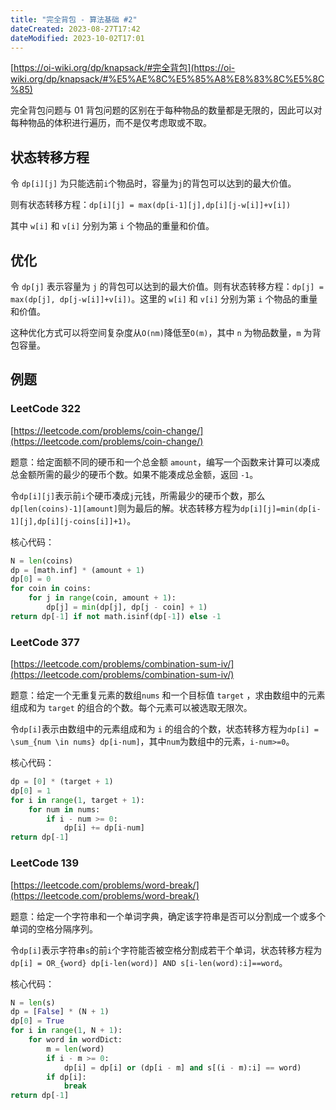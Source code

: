 ```yaml
---
title: "完全背包 - 算法基础 #2"
dateCreated: 2023-08-27T17:42
dateModified: 2023-10-02T17:01
---
```


[https://oi-wiki.org/dp/knapsack/#完全背包](https://oi-wiki.org/dp/knapsack/#%E5%AE%8C%E5%85%A8%E8%83%8C%E5%8C%85) 

完全背包问题与 01 背包问题的区别在于每种物品的数量都是无限的，因此可以对每种物品的体积进行遍历，而不是仅考虑取或不取。

## 状态转移方程

令 `dp[i][j]` 为只能选前`i`个物品时，容量为`j`的背包可以达到的最大价值。

则有状态转移方程：`dp[i][j] = max(dp[i-1][j],dp[i][j-w[i]]+v[i])`

其中 `w[i]` 和 `v[i]` 分别为第 `i` 个物品的重量和价值。

## 优化

令 `dp[j]` 表示容量为 `j` 的背包可以达到的最大价值。则有状态转移方程：`dp[j] = max(dp[j], dp[j-w[i]]+v[i])`。这里的 `w[i]` 和 `v[i]` 分别为第 `i` 个物品的重量和价值。

这种优化方式可以将空间复杂度从`O(nm)`降低至`O(m)`，其中 `n` 为物品数量，`m` 为背包容量。

## 例题

### LeetCode 322

[https://leetcode.com/problems/coin-change/](https://leetcode.com/problems/coin-change/) 

题意：给定面额不同的硬币和一个总金额 `amount`，编写一个函数来计算可以凑成总金额所需的最少的硬币个数。如果不能凑成总金额，返回 `-1`。

令`dp[i][j]`表示前`i`个硬币凑成`j`元钱，所需最少的硬币个数，那么`dp[len(coins)-1][amount]`则为最后的解。状态转移方程为`dp[i][j]=min(dp[i-1][j],dp[i][j-coins[i]]+1)`。

核心代码：

```python
N = len(coins)
dp = [math.inf] * (amount + 1)
dp[0] = 0
for coin in coins:
    for j in range(coin, amount + 1):
        dp[j] = min(dp[j], dp[j - coin] + 1)
return dp[-1] if not math.isinf(dp[-1]) else -1
```

### LeetCode 377

[https://leetcode.com/problems/combination-sum-iv/](https://leetcode.com/problems/combination-sum-iv/) 

题意：给定一个无重复元素的数组`nums` 和一个目标值 `target` ，求由数组中的元素组成和为 `target` 的组合的个数。每个元素可以被选取无限次。

令`dp[i]`表示由数组中的元素组成和为 `i` 的组合的个数，状态转移方程为`dp[i] = \sum_{num \in nums} dp[i-num]`，其中`num`为数组中的元素，`i-num>=0`。

核心代码：

```python
dp = [0] * (target + 1)
dp[0] = 1
for i in range(1, target + 1):
    for num in nums:
        if i - num >= 0:
            dp[i] += dp[i-num]
return dp[-1]
```

### LeetCode 139

[https://leetcode.com/problems/word-break/](https://leetcode.com/problems/word-break/) 

题意：给定一个字符串和一个单词字典，确定该字符串是否可以分割成一个或多个单词的空格分隔序列。

令`dp[i]`表示字符串`s`的前`i`个字符能否被空格分割成若干个单词，状态转移方程为`dp[i] = OR_{word} dp[i-len(word)] AND s[i-len(word):i]==word`。

核心代码：

```python
N = len(s)
dp = [False] * (N + 1)
dp[0] = True
for i in range(1, N + 1):
    for word in wordDict:
        m = len(word)
        if i - m >= 0:
            dp[i] = dp[i] or (dp[i - m] and s[(i - m):i] == word)
        if dp[i]:
            break
return dp[-1]
```
